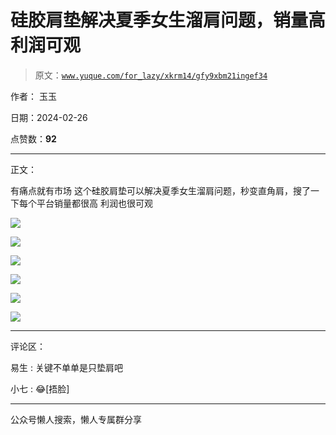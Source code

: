 # 硅胶肩垫解决夏季女生溜肩问题，销量高利润可观

> 原文：[`www.yuque.com/for_lazy/xkrm14/gfy9xbm21ingef34`](https://www.yuque.com/for_lazy/xkrm14/gfy9xbm21ingef34)

作者： 玉玉

日期：2024-02-26

点赞数：**92**

* * *

正文：

有痛点就有市场 这个硅胶肩垫可以解决夏季女生溜肩问题，秒变直角肩，搜了一下每个平台销量都很高 利润也很可观

![](img/0dd000baae1414fe03bef8c3c57f8d23.png)

![](img/ad473cadb64678b6c0d1c2346e5dc33f.png)

![](img/88cb1cfb0ec44a1ab029d5c1544b0cbf.png)

![](img/7755064ce13b67bc0075630086a44ebd.png)

![](img/57692c45db8c8a2884f283c3b3de1d91.png)

![](img/6316ca10491351ea969550145c78e51e.png)

* * *

评论区：

易生 : 关键不单单是只垫肩吧

小七 : 😂[捂脸]

* * *

公众号懒人搜索，懒人专属群分享